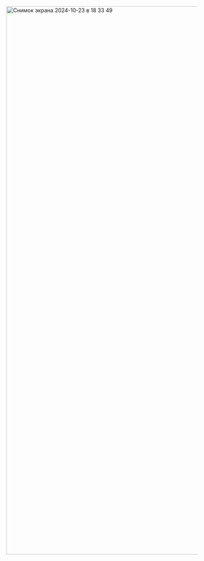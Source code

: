 <img width="1440" alt="Снимок экрана 2024-10-23 в 18 33 49" src="https://github.com/user-attachments/assets/7076836c-9710-4ca4-b277-9906e44f2528">
